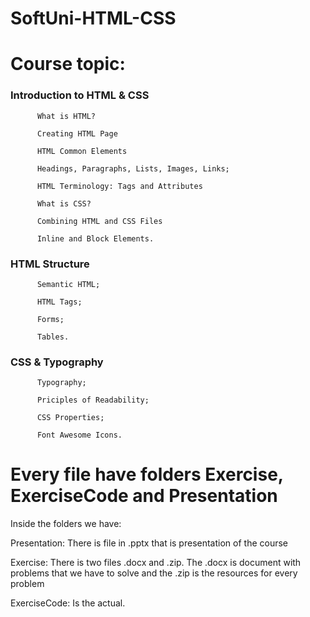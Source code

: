# SoftUni-HTML-CSS

# Course topic:

### Introduction to HTML & CSS

          What is HTML?

          Creating HTML Page

          HTML Common Elements

          Headings, Paragraphs, Lists, Images, Links;

          HTML Terminology: Tags and Attributes
          
          What is CSS?

          Combining HTML and CSS Files

          Inline and Block Elements.

### HTML Structure

          Semantic HTML;
         
          HTML Tags;

          Forms;

          Tables.

### CSS & Typography

          Typography;

          Priciples of Readability;
      
          CSS Properties;
      
          Font Awesome Icons.


# Every file have folders Exercise, ExerciseCode and Presentation

Inside the folders we have:

Presentation: There is file in .pptx that is presentation of the course

Exercise: There is two files .docx and .zip. The .docx is document with problems that we have to solve and the .zip is the resources for every problem

ExerciseCode: Is the actual.


